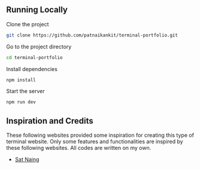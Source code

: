 ## Running Locally

Clone the project

```bash
git clone https://github.com/patnaikankit/terminal-portfolio.git
```

Go to the project directory

```bash
cd terminal-portfolio
```

Install dependencies

```bash
npm install
```

Start the server

```bash
npm run dev
```

## Inspiration and Credits

These following websites provided some inspiration for creating this type of terminal website. Only some features and functionalities are inspired by these following websites. All codes are written on my own.

- [Sat Naing](https://terminal.satnaing.dev/)